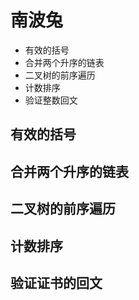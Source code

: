 # 南波兔

- 有效的括号
- 合并两个升序的链表
- 二叉树的前序遍历
- 计数排序
- 验证整数回文

## 有效的括号

## 合并两个升序的链表

## 二叉树的前序遍历

## 计数排序

## 验证证书的回文